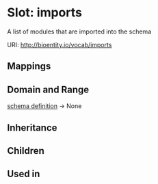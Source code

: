 # Slot: imports


A list of modules that are imported into the schema

URI: http://bioentity.io/vocab/imports
## Mappings

## Domain and Range

[schema definition](SchemaDefinition.md) -> None
## Inheritance

## Children

## Used in


